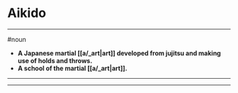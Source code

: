 # Aikido
---
#noun
- **A Japanese martial [[a/_art|art]] developed from jujitsu and making use of holds and throws.**
- **A school of the martial [[a/_art|art]].**
---
---
